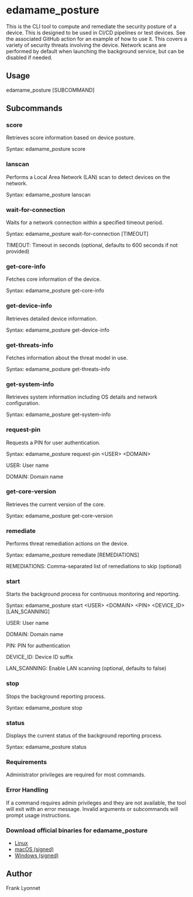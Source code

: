 # edamame_posture
This is the CLI tool to compute and remediate the security posture of a device. This is designed to be used in CI/CD pipelines or test devices.
See the associated GitHub action for an example of how to use it. This covers a variety of security threats involving the device.
Network scans are performed by default when launching the background service, but can be disabled if needed.

## Usage
edamame_posture [SUBCOMMAND]

## Subcommands
### score
Retrieves score information based on device posture.

Syntax: edamame_posture score

### lanscan
Performs a Local Area Network (LAN) scan to detect devices on the network.

Syntax: edamame_posture lanscan

### wait-for-connection
Waits for a network connection within a specified timeout period.

Syntax: edamame_posture wait-for-connection [TIMEOUT]

TIMEOUT: Timeout in seconds (optional, defaults to 600 seconds if not provided)

### get-core-info
Fetches core information of the device.

Syntax: edamame_posture get-core-info

### get-device-info
Retrieves detailed device information.

Syntax: edamame_posture get-device-info

### get-threats-info
Fetches information about the threat model in use.

Syntax: edamame_posture get-threats-info

### get-system-info
Retrieves system information including OS details and network configuration.

Syntax: edamame_posture get-system-info

### request-pin
Requests a PIN for user authentication.

Syntax: edamame_posture request-pin \<USER\> \<DOMAIN\>

USER: User name

DOMAIN: Domain name

### get-core-version
Retrieves the current version of the core.

Syntax: edamame_posture get-core-version

### remediate
Performs threat remediation actions on the device.

Syntax: edamame_posture remediate [REMEDIATIONS]

REMEDIATIONS: Comma-separated list of remediations to skip (optional)

### start
Starts the background process for continuous monitoring and reporting.

Syntax: edamame_posture start \<USER\> \<DOMAIN\> \<PIN\> \<DEVICE_ID\> [LAN_SCANNING]

USER: User name

DOMAIN: Domain name

PIN: PIN for authentication

DEVICE_ID: Device ID suffix

LAN_SCANNING: Enable LAN scanning (optional, defaults to false)

### stop
Stops the background reporting process.

Syntax: edamame_posture stop

### status
Displays the current status of the background reporting process.

Syntax: edamame_posture status

### Requirements
Administrator privileges are required for most commands.

### Error Handling
If a command requires admin privileges and they are not available, the tool will exit with an error message.
Invalid arguments or subcommands will prompt usage instructions.

### Download official binaries for edamame_posture

* [Linux](https://edamame-posture.s3.eu-west-1.amazonaws.com/linux/latest/edamame_posture)
* [macOS (signed)](https://edamame-posture.s3.eu-west-1.amazonaws.com/macos/latest/edamame_posture)
* [Windows (signed)](https://edamame-posture.s3.eu-west-1.amazonaws.com/windows/latest/edamame_posture.exe)

## Author
Frank Lyonnet
